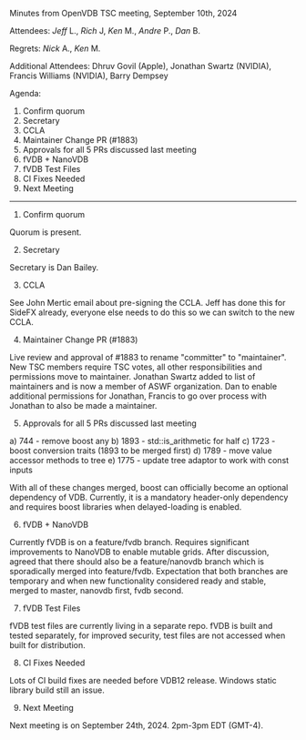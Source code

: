 Minutes from OpenVDB TSC meeting, September 10th, 2024

Attendees: *Jeff* L., *Rich* J, *Ken* M., *Andre* P., *Dan* B.

Regrets: *Nick* A., *Ken* M.

Additional Attendees:
Dhruv Govil (Apple), Jonathan Swartz (NVIDIA), Francis Williams (NVIDIA), Barry Dempsey

Agenda:

1) Confirm quorum
2) Secretary
3) CCLA
4) Maintainer Change PR (#1883)
5) Approvals for all 5 PRs discussed last meeting
6) fVDB + NanoVDB
7) fVDB Test Files
8) CI Fixes Needed
9) Next Meeting

------------

1) Confirm quorum

Quorum is present.

2) Secretary

Secretary is Dan Bailey.

3) CCLA

See John Mertic email about pre-signing the CCLA. Jeff has done this for SideFX already, everyone
else needs to do this so we can switch to the new CCLA.

4) Maintainer Change PR (#1883)

Live review and approval of #1883 to rename "committer" to "maintainer". New TSC members require TSC
votes, all other responsibilities and permissions move to maintainer. Jonathan Swartz added to list
of maintainers and is now a member of ASWF organization. Dan to enable additional permissions for
Jonathan, Francis to go over process with Jonathan to also be made a maintainer.

5) Approvals for all 5 PRs discussed last meeting

a) 744 - remove boost any
b) 1893 - std::is_arithmetic for half
c) 1723 - boost conversion traits (1893 to be merged first)
d) 1789 - move value accessor methods to tree
e) 1775 - update tree adaptor to work with const inputs

With all of these changes merged, boost can officially become an optional dependency of VDB.
Currently, it is a mandatory header-only dependency and requires boost libraries when
delayed-loading is enabled.

6) fVDB + NanoVDB

Currently fVDB is on a feature/fvdb branch. Requires significant improvements to NanoVDB to enable
mutable grids. After discussion, agreed that there should also be a feature/nanovdb branch which is
sporadically merged into feature/fvdb. Expectation that both branches are temporary and when new
functionality considered ready and stable, merged to master, nanovdb first, fvdb second.

7) fVDB Test Files

fVDB test files are currently living in a separate repo. fVDB is built and tested separately, for
improved security, test files are not accessed when built for distribution.

8) CI Fixes Needed

Lots of CI build fixes are needed before VDB12 release. Windows static library build still an
issue.

9) Next Meeting

Next meeting is on September 24th, 2024. 2pm-3pm EDT (GMT-4).
